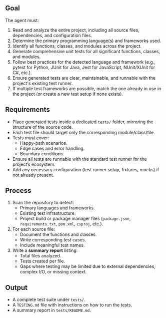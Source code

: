 ## Goal
The agent must:
1. Read and analyze the entire project, including all source files, dependencies, and configuration files.
2. Determine the primary programming language(s) and frameworks used.
3. Identify all functions, classes, and modules across the project.
4. Generate comprehensive unit tests for all significant functions, classes, and modules.
5. Follow best practices for the detected language and framework (e.g., pytest for Python, JUnit for Java, Jest for JavaScript, NUnit/XUnit for C#, etc.).
6. Ensure generated tests are clear, maintainable, and runnable with the project's existing test runner.
7. If multiple test frameworks are possible, match the one already in use in the project (or create a new test setup if none exists).

## Requirements
- Place generated tests inside a dedicated `tests/` folder, mirroring the structure of the source code.
- Each test file should target only the corresponding module/class/file.
- Tests must cover:
  - Happy-path scenarios.
  - Edge cases and error handling.
  - Boundary conditions.
- Ensure all tests are runnable with the standard test runner for the project’s ecosystem.
- Add any necessary configuration (test runner setup, fixtures, mocks) if not already present.

## Process
1. Scan the repository to detect:
   - Primary languages and frameworks.
   - Existing test infrastructure.
   - Project build or package manager files (`package.json`, `requirements.txt`, `pom.xml`, `csproj`, etc.).
2. For each source file:
   - Document the functions and classes.
   - Write corresponding test cases.
   - Include meaningful test names.
3. Write a **summary report** listing:
   - Total files analyzed.
   - Tests created per file.
   - Gaps where testing may be limited due to external dependencies, complex I/O, or missing context.

## Output
- A complete test suite under `tests/`.
- A `TESTING.md` file with instructions on how to run the tests.
- A summary report in `tests/README.md`.

